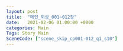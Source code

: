 ```yaml
---
layout: post
title:  "메인_회상_001~012장"
date:   2021-02-06 01:00:00 +0000
categories: Main
Tags: Story Main
SceneCode: ["scene_skip_cp001-012_q1_s10"]
---
```

